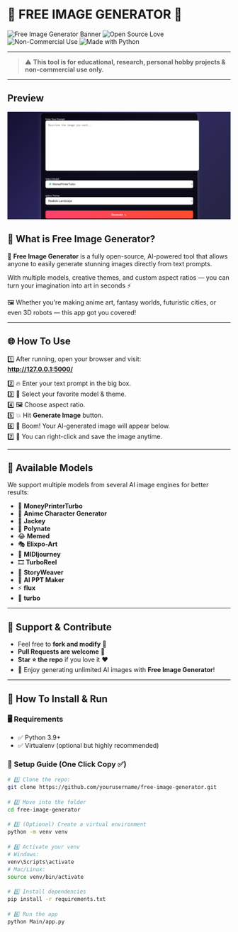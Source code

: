 # 🌟 FREE IMAGE GENERATOR 🚀

![Free Image Generator Banner](https://img.shields.io/badge/AI-Image%20Generator-blueviolet?style=for-the-badge)
![Open Source Love](https://img.shields.io/badge/Open%20Source-%E2%9D%A4-red?style=for-the-badge)
![Non-Commercial Use](https://img.shields.io/badge/Use-Non%20Commercial-yellow?style=for-the-badge)
![Made with Python](https://img.shields.io/badge/Made%20With-Python%203.9+-green?style=for-the-badge)

---

> ⚠ **This tool is for educational, research, personal hobby projects & non-commercial use only.**

---

## Preview

![Website Screenshot](assets/Screenshot.png)

## 🎯 What is Free Image Generator?

🎨 **Free Image Generator** is a fully open-source, AI-powered tool that allows anyone to easily generate stunning images directly from text prompts.

With multiple models, creative themes, and custom aspect ratios — you can turn your imagination into art in seconds ⚡

🖼️ Whether you're making anime art, fantasy worlds, futuristic cities, or even 3D robots — this app got you covered!

---

## 🌐 How To Use

1️⃣ After running, open your browser and visit:  
**http://127.0.0.1:5000/**

2️⃣ 🔥 Enter your text prompt in the big box.  
3️⃣ 🎯 Select your favorite model & theme.  
4️⃣ 🖼️ Choose aspect ratio.  
5️⃣ 💥 Hit **Generate Image** button.  
6️⃣ 🎉 Boom! Your AI-generated image will appear below.  
7️⃣ 💾 You can right-click and save the image anytime.

---

## 🎯 Available Models

We support multiple models from several AI image engines for better results:

- 💸 **MoneyPrinterTurbo**
- 🎎 **Anime Character Generator**
- 📜 **Jackey**
- 🎨 **Polynate**
- 😂 **Memed**
- 🎭 **Elixpo-Art**
- 🎼 **MIDIjourney**
- 🎞 **TurboReel**
- 📖 **StoryWeaver**
- 🎤 **AI PPT Maker**
- ⚡ **flux**
- 🚀 **turbo**

---

## 🌈 Support & Contribute

- Feel free to **fork and modify** 🍴
- **Pull Requests are welcome** 🚀
- **Star ⭐ the repo** if you love it ❤️
- 🎉 Enjoy generating unlimited AI images with **Free Image Generator**!

---

## 🚀 How To Install & Run

### 🖥 Requirements

- ✅ Python 3.9+
- ✅ Virtualenv (optional but highly recommended)

### 🔧 Setup Guide (One Click Copy ✅)

```bash
# 1️⃣ Clone the repo:
git clone https://github.com/yourusername/free-image-generator.git

# 2️⃣ Move into the folder
cd free-image-generator

# 3️⃣ (Optional) Create a virtual environment
python -m venv venv

# 4️⃣ Activate your venv
# Windows:
venv\Scripts\activate
# Mac/Linux:
source venv/bin/activate

# 5️⃣ Install dependencies
pip install -r requirements.txt

# 6️⃣ Run the app
python Main/app.py
